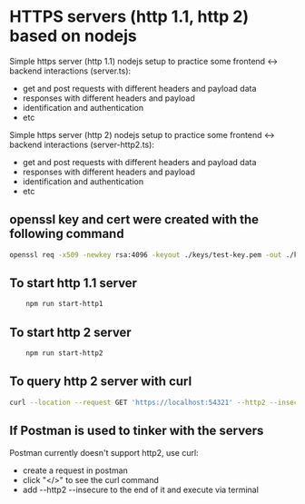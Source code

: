 # HTTPS servers (http 1.1, http 2) based on nodejs

Simple https server (http 1.1) nodejs setup to practice some frontend <-> backend interactions (server.ts):

- get and post requests with different headers and payload data
- responses with different headers and payload
- identification and authentication
- etc

Simple https server (http 2) nodejs setup to practice some frontend <-> backend interactions (server-http2.ts):

- get and post requests with different headers and payload data
- responses with different headers and payload
- identification and authentication
- etc

## openssl key and cert were created with the following command

```bash
openssl req -x509 -newkey rsa:4096 -keyout ./keys/test-key.pem -out ./keys/test-cert.pem -sha256 -days 36500 -nodes -subj '/CN=localhost'
```

## To start http 1.1 server

```bash
    npm run start-http1
```

## To start http 2 server

```bash
    npm run start-http2
```

## To query http 2 server with curl

```bash
curl --location --request GET 'https://localhost:54321' --http2 --insecure
```

## If Postman is used to tinker with the servers

Postman currently doesn't support http2, use curl:

- create a request in postman
- click "</>" to see the curl command
- add --http2 --insecure to the end of it and execute via terminal
